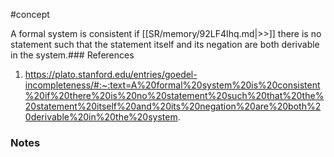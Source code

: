 #concept

A formal system is consistent if [[SR/memory/92LF4Ihq.md|>>]] there is no statement such that the statement itself and its negation are both derivable in the system.### References

1. https://plato.stanford.edu/entries/goedel-incompleteness/#:~:text=A%20formal%20system%20is%20consistent%20if%20there%20is%20no%20statement%20such%20that%20the%20statement%20itself%20and%20its%20negation%20are%20both%20derivable%20in%20the%20system.

### Notes





